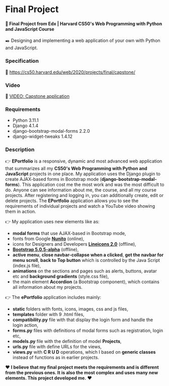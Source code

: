 # Final Project

#### 📘 Final Project from Edx | Harvard CS50's Web Programming with Python and JavaScript Course

✒️ Designing and implementing a web application of your own with Python and JavaScript.

### Specification

🚀 https://cs50.harvard.edu/web/2020/projects/final/capstone/

### Video

🚀 [VIDEO: Capstone application](https://youtu.be/v4welsQW_2Q)

### Requirements

* Python 3.11.1
* Django 4.1.4
* django-bootstrap-modal-forms 2.2.0 
* django-widget-tweaks 1.4.12

### Description

👉 __EPortfolio__ is a responsive, dynamic and most advanced web application that summarizes all my __CS50's Web Programming with Python and JavaScript__ projects in one place. 
My application uses the Django plugin to create AJAX-based forms in Bootstrap mode (__django-bootstrap-modal-forms__).
This application cost me the most work and was the most difficult to do. Anyone can see information about me, the course, and all my course projects. 
After registering and logging in, you can additionally create, edit or delete projects. The __EPortfolio__ application allows you to see the requirements of individual projects and watch a YouTube video showing them in action.

👉 My application uses new elements like as:
* __modal forms__ that use AJAX-based in Bootstrap mode,
* fonts from Google [__Nunito__](https://fonts.googleapis.com/css2?family=Nunito:wght@400;600;700;800) (online),
* icons for Designers and Developers [__Lineicons 2.0__](https://lineicons.com/) (offline),
* [__Bootstrap 5.0.5-alpha__](https://blog.getbootstrap.com/2020/06/16/bootstrap-5-alpha/) (offline),
* __active menu__, __close navbar-collapse when a clicked__, __get the navbar for menu scroll__, __back to Top button__ which is controlled by the Java Script (index.js file),
* __animations__ on the sections and pages such as alerts, buttons, avatar etc and __background gradients__ (style.css file),
* the main element **Accordion** (a Bootstrap component), which contains all information about my projects.

👉 The **ePortfolio** application includes mainly:
* __static__ folders with fonts, icons, images, css and js files, 
* __templates__ folder with 9 .html files,
* __compatibility.py__ file with that display the login form and handle the login action,
* __forms.py__ files with definitions of modal forms such as registration, login etc,
* __models.py__ file with the definition of model __Projects__,
* __urls.py__ file with define URLs for the views,
* __views.py__ with **C R U D** operations, which I based on __generic classes__ instead of functions as in earlier projects.  

❤️ __I believe that my final project meets the requirements and is different from the previous ones.
It is also the most complex and uses many new elements. This project developed me.__ ❤️
